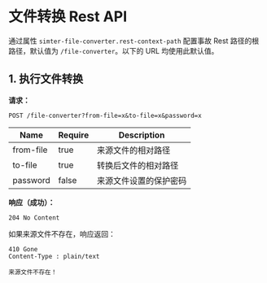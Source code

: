 # 文件转换 Rest API

通过属性 `simter-file-converter.rest-context-path` 配置事故 Rest 路径的根路径，默认值为 `/file-converter`。以下的 URL 均使用此默认值。

## 1. 执行文件转换

**请求：**

```
POST /file-converter?from-file=x&to-file=x&password=x
```

| Name      | Require | Description
|-----------|---------|-------------
| from-file | true    | 来源文件的相对路径
| to-file   | true    | 转换后文件的相对路径
| password  | false   | 来源文件设置的保护密码

**响应（成功）：**

```
204 No Content
```

如果来源文件不存在，响应返回：

```
410 Gone
Content-Type : plain/text

来源文件不存在！
```
